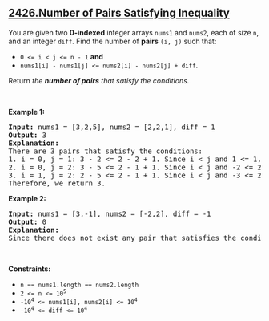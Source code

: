 ## [2426.Number of Pairs Satisfying Inequality](https://leetcode.com/problems/number-of-pairs-satisfying-inequality/)
<p>You are given two <strong>0-indexed</strong> integer arrays <code>nums1</code> and <code>nums2</code>, each of size <code>n</code>, and an integer <code>diff</code>. Find the number of <strong>pairs</strong> <code>(i, j)</code> such that:</p>

<ul>
	<li><code>0 &lt;= i &lt; j &lt;= n - 1</code> <strong>and</strong></li>
	<li><code>nums1[i] - nums1[j] &lt;= nums2[i] - nums2[j] + diff</code>.</li>
</ul>

<p>Return<em> the <strong>number of pairs</strong> that satisfy the conditions.</em></p>

<p>&nbsp;</p>
<p><strong class="example">Example 1:</strong></p>

<pre>
<strong>Input:</strong> nums1 = [3,2,5], nums2 = [2,2,1], diff = 1
<strong>Output:</strong> 3
<strong>Explanation:</strong>
There are 3 pairs that satisfy the conditions:
1. i = 0, j = 1: 3 - 2 &lt;= 2 - 2 + 1. Since i &lt; j and 1 &lt;= 1, this pair satisfies the conditions.
2. i = 0, j = 2: 3 - 5 &lt;= 2 - 1 + 1. Since i &lt; j and -2 &lt;= 2, this pair satisfies the conditions.
3. i = 1, j = 2: 2 - 5 &lt;= 2 - 1 + 1. Since i &lt; j and -3 &lt;= 2, this pair satisfies the conditions.
Therefore, we return 3.
</pre>

<p><strong class="example">Example 2:</strong></p>

<pre>
<strong>Input:</strong> nums1 = [3,-1], nums2 = [-2,2], diff = -1
<strong>Output:</strong> 0
<strong>Explanation:</strong>
Since there does not exist any pair that satisfies the conditions, we return 0.
</pre>

<p>&nbsp;</p>
<p><strong>Constraints:</strong></p>

<ul>
	<li><code>n == nums1.length == nums2.length</code></li>
	<li><code>2 &lt;= n &lt;= 10<sup>5</sup></code></li>
	<li><code>-10<sup>4</sup> &lt;= nums1[i], nums2[i] &lt;= 10<sup>4</sup></code></li>
	<li><code>-10<sup>4</sup> &lt;= diff &lt;= 10<sup>4</sup></code></li>
</ul>
